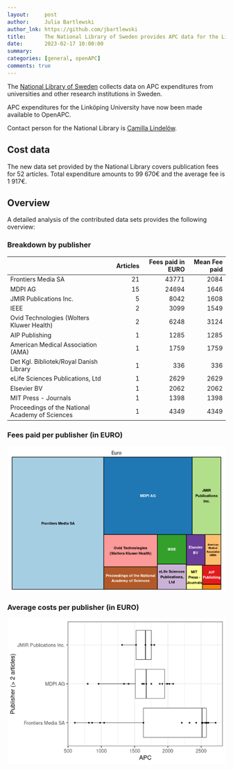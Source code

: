 ```yaml
---
layout:     post
author:     Julia Bartlewski
author_lnk: https://github.com/jbartlewski
title:      The National Library of Sweden provides APC data for the Linköping University
date:       2023-02-17 10:00:00
summary:    
categories: [general, openAPC]
comments: true
---
```




The [National Library of Sweden](https://www.kb.se/in-english.html) collects data on APC expenditures from universities and other research institutions in Sweden. 

APC expenditures for the Linköping University have now been made available to OpenAPC.

Contact person for the National Library is [Camilla Lindelöw](mailto:openaccess@kb.se).

## Cost data



The new data set provided by the National Library covers publication fees for 52 articles. Total expenditure amounts to 99 670€ and the average fee is 1 917€.


## Overview

A detailed analysis of the contributed data sets provides the following overview:

### Breakdown by publisher


|                                                | Articles| Fees paid in EURO| Mean Fee paid|
|:-----------------------------------------------|--------:|-----------------:|-------------:|
|Frontiers Media SA                              |       21|             43771|          2084|
|MDPI AG                                         |       15|             24694|          1646|
|JMIR Publications Inc.                          |        5|              8042|          1608|
|IEEE                                            |        2|              3099|          1549|
|Ovid Technologies (Wolters Kluwer Health)       |        2|              6248|          3124|
|AIP Publishing                                  |        1|              1285|          1285|
|American Medical Association (AMA)              |        1|              1759|          1759|
|Det Kgl. Bibliotek/Royal Danish Library         |        1|               336|           336|
|eLife Sciences Publications, Ltd                |        1|              2629|          2629|
|Elsevier BV                                     |        1|              2062|          2062|
|MIT Press - Journals                            |        1|              1398|          1398|
|Proceedings of the National Academy of Sciences |        1|              4349|          4349|

### Fees paid per publisher (in EURO)

![plot of chunk tree_natlibswe_2023_02_17_full](/figure/tree_natlibswe_2023_02_17_full-1.png)

###  Average costs per publisher (in EURO)

![plot of chunk box_natlibswe_2023_02_17_publisher_full](/figure/box_natlibswe_2023_02_17_publisher_full-1.png)
